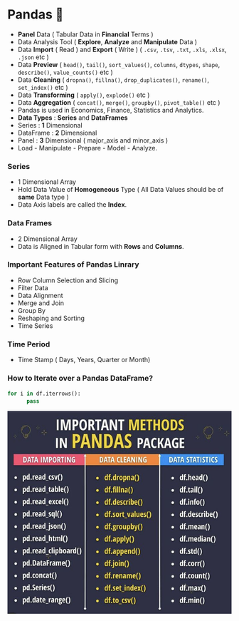 # Pandas 🐼

- **Panel** Data ( Tabular Data in **Financial** Terms )
- Data Analysis Tool ( **Explore**, **Analyze** and **Manipulate** Data )
- Data **Import** ( Read ) and **Export** ( Write ) ( `.csv`, `.tsv`, `.txt`, `.xls`, `.xlsx`, `.json` etc )
- Data **Preview** ( `head()`, `tail()`, `sort_values()`, `columns`, `dtypes`, `shape`, `describe()`, `value_counts()` etc )
- Data **Cleaning** ( `dropna()`, `fillna()`, `drop_duplicates()`, `rename()`, `set_index()` etc )
- Data **Transforming** ( `apply()`, `explode()` etc )
- Data **Aggregation** ( `concat()`, `merge()`, `groupby()`, `pivot_table()` etc )
- Pandas is used in Economics, Finance, Statistics and Analytics.
- **Data Types** : **Series** and **DataFrames**
- Series : **1** Dimensional
- DataFrame : **2** Dimensional
- Panel : **3** Dimensional ( major_axis and minor_axis )
- Load - Manipulate - Prepare - Model - Analyze.

### Series
- 1 Dimensional Array
- Hold Data Value of **Homogeneous** Type ( All Data Values should be of **same** Data type )
- Data Axis labels are called the **Index**.

### Data Frames
- 2 Dimensional Array
- Data is Aligned in Tabular form with **Rows** and **Columns**.

### Important Features of Pandas Linrary
- Row Column Selection and Slicing
- Filter Data 
- Data Alignment
- Merge and Join
- Group By
- Reshaping and Sorting
- Time Series

### Time Period
- Time Stamp ( Days, Years, Quarter or Month)

### How to Iterate over a Pandas DataFrame?

```python
for i in df.iterrows():
      pass
```

![Pandas Methods](Image/PandasMethod.jfif)
